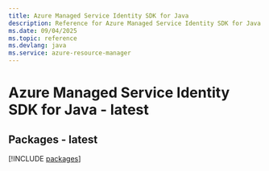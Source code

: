 ```yaml
---
title: Azure Managed Service Identity SDK for Java
description: Reference for Azure Managed Service Identity SDK for Java
ms.date: 09/04/2025
ms.topic: reference
ms.devlang: java
ms.service: azure-resource-manager
---
```

# Azure Managed Service Identity SDK for Java - latest
## Packages - latest
[!INCLUDE [packages](managed-service-identity-index.md)]